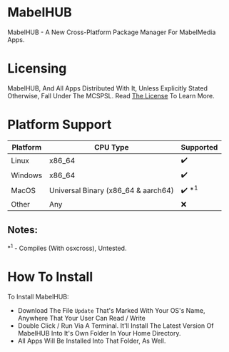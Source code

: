 # MabelHUB
MabelHUB - A New Cross-Platform Package Manager For MabelMedia Apps.

# Licensing
MabelHUB, And All Apps Distributed With It, Unless Explicitly Stated Otherwise, Fall Under The MCSPSL. Read <a href="https://github.com/MabelMedia-LLC/MCSPSL">The License</a> To Learn More.

# Platform Support
| Platform | CPU Type | Supported |
|----------|----------|-----------|
| Linux | x86_64 | ✔️ |
| Windows | x86_64 | ✔️ |
| MacOS | Universal Binary (x86_64 & aarch64) | ✔️ *<sup>1</sup> |
| Other | Any | ❌ |

## Notes:
*<sup>1</sup> - Compiles (With osxcross), Untested.

# How To Install
To Install MabelHUB:
- Download The File `Update` That's Marked With Your OS's Name, Anywhere That Your User Can Read / Write
- Double Click / Run Via A Terminal. It'll Install The Latest Version Of MabelHUB Into It's Own Folder In Your Home Directory.
- All Apps Will Be Installed Into That Folder, As Well.
